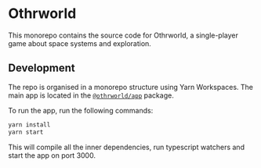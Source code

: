 # Othrworld

This monorepo contains the source code for Othrworld, a single-player game about space systems and exploration.

## Development

The repo is organised in a monorepo structure using Yarn Workspaces. The main app is located in the [`@othrworld/app`](./packages/app/) package.

To run the app, run the following commands:

```sh
yarn install
yarn start
```

This will compile all the inner dependencies, run typescript watchers and start the app on port 3000.
